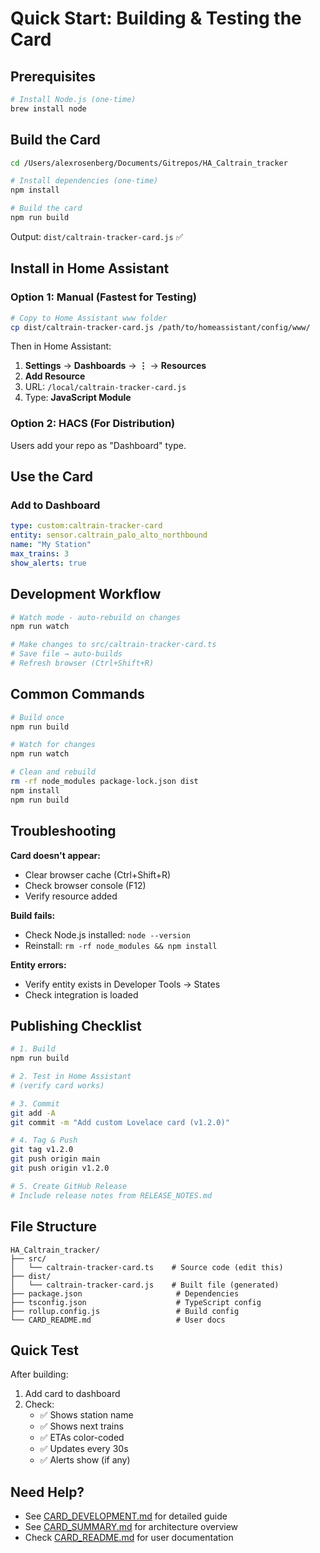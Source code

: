 # Quick Start: Building & Testing the Card

## Prerequisites

```bash
# Install Node.js (one-time)
brew install node
```

## Build the Card

```bash
cd /Users/alexrosenberg/Documents/Gitrepos/HA_Caltrain_tracker

# Install dependencies (one-time)
npm install

# Build the card
npm run build
```

Output: `dist/caltrain-tracker-card.js` ✅

## Install in Home Assistant

### Option 1: Manual (Fastest for Testing)

```bash
# Copy to Home Assistant www folder
cp dist/caltrain-tracker-card.js /path/to/homeassistant/config/www/
```

Then in Home Assistant:
1. **Settings** → **Dashboards** → **⋮** → **Resources**
2. **Add Resource**
3. URL: `/local/caltrain-tracker-card.js`
4. Type: **JavaScript Module**

### Option 2: HACS (For Distribution)

Users add your repo as "Dashboard" type.

## Use the Card

### Add to Dashboard

```yaml
type: custom:caltrain-tracker-card
entity: sensor.caltrain_palo_alto_northbound
name: "My Station"
max_trains: 3
show_alerts: true
```

## Development Workflow

```bash
# Watch mode - auto-rebuild on changes
npm run watch

# Make changes to src/caltrain-tracker-card.ts
# Save file → auto-builds
# Refresh browser (Ctrl+Shift+R)
```

## Common Commands

```bash
# Build once
npm run build

# Watch for changes
npm run watch

# Clean and rebuild
rm -rf node_modules package-lock.json dist
npm install
npm run build
```

## Troubleshooting

**Card doesn't appear:**
- Clear browser cache (Ctrl+Shift+R)
- Check browser console (F12)
- Verify resource added

**Build fails:**
- Check Node.js installed: `node --version`
- Reinstall: `rm -rf node_modules && npm install`

**Entity errors:**
- Verify entity exists in Developer Tools → States
- Check integration is loaded

## Publishing Checklist

```bash
# 1. Build
npm run build

# 2. Test in Home Assistant
# (verify card works)

# 3. Commit
git add -A
git commit -m "Add custom Lovelace card (v1.2.0)"

# 4. Tag & Push
git tag v1.2.0
git push origin main
git push origin v1.2.0

# 5. Create GitHub Release
# Include release notes from RELEASE_NOTES.md
```

## File Structure

```
HA_Caltrain_tracker/
├── src/
│   └── caltrain-tracker-card.ts    # Source code (edit this)
├── dist/
│   └── caltrain-tracker-card.js    # Built file (generated)
├── package.json                     # Dependencies
├── tsconfig.json                    # TypeScript config
├── rollup.config.js                 # Build config
└── CARD_README.md                   # User docs
```

## Quick Test

After building:

1. Add card to dashboard
2. Check:
   - ✅ Shows station name
   - ✅ Shows next trains
   - ✅ ETAs color-coded
   - ✅ Updates every 30s
   - ✅ Alerts show (if any)

## Need Help?

- See [CARD_DEVELOPMENT.md](CARD_DEVELOPMENT.md) for detailed guide
- See [CARD_SUMMARY.md](CARD_SUMMARY.md) for architecture overview
- Check [CARD_README.md](../CARD_README.md) for user documentation
